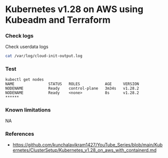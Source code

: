 # Kubernetes v1.28 on AWS using Kubeadm and Terraform

### Check logs
Check userdata logs
```sh
cat /var/log/cloud-init-output.log
```

### Test
```
kubectl get nodes
NAME               STATUS   ROLES           AGE     VERSION
NODENAME           Ready    control-plane   3m34s   v1.28.2
NODENAME           Ready    <none>          8s      v1.28.2
******
```

### Known limitations
NA

### References
- https://github.com/kunchalavikram1427/YouTube_Series/blob/main/Kubernetes/ClusterSetup/Kubernetes_v1.28_on_aws_with_containerd.md